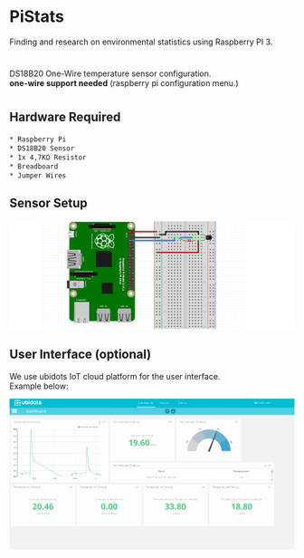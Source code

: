 # PiStats    
Finding and research on environmental statistics using Raspberry PI 3.  
#
DS18B20 One-Wire temperature sensor configuration.  
**one-wire support needed** (raspberry pi configuration menu.)
#
## Hardware Required
    * Raspberry Pi
    * DS18B20 Sensor
    * 1x 4,7KΩ Resistor
    * Breadboard
    * Jumper Wires

## Sensor Setup
![alt tag](https://github.com/digkarag/PiStats/blob/master/info/sensor-setup.png)

## User Interface (optional)
We use ubidots IoT cloud platform for the user interface.  
Example below:  
  
![alt tag](https://github.com/digkarag/PiStats/blob/master/info/UI.png)
